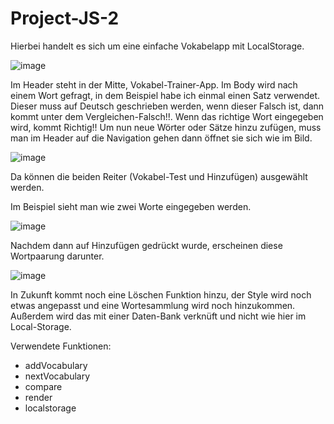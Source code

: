 # Project-JS-2

Hierbei handelt es sich um eine einfache Vokabelapp mit LocalStorage.

![image](https://user-images.githubusercontent.com/106076920/201929386-6fb14dd1-d40b-4efe-9538-1ce87d308829.png)

Im Header steht in der Mitte, Vokabel-Trainer-App. Im Body wird nach einem Wort gefragt, in dem Beispiel habe ich einmal einen Satz verwendet.
Dieser muss auf Deutsch geschrieben werden, wenn dieser Falsch ist, dann kommt unter dem Vergleichen-Falsch!!.
Wenn das richtige Wort eingegeben wird, kommt Richtig!!
Um nun neue Wörter oder Sätze hinzu zufügen, muss man im Header auf die Navigation gehen dann öffnet sie sich wie im Bild.

![image](https://user-images.githubusercontent.com/106076920/201930070-4000289f-14c7-4cd6-a10e-4a320318f282.png)

Da können die beiden Reiter (Vokabel-Test und Hinzufügen) ausgewählt werden.

Im Beispiel sieht man wie zwei Worte eingegeben werden.

![image](https://user-images.githubusercontent.com/106076920/201930439-5581956f-5b96-403e-9266-6ecf2a84c1f8.png)

Nachdem dann auf Hinzufügen gedrückt wurde, erscheinen diese Wortpaarung darunter.

![image](https://user-images.githubusercontent.com/106076920/201930619-769456e3-1e68-48cd-8a49-079af467d0a9.png)

In Zukunft kommt noch eine Löschen Funktion hinzu, der Style wird noch etwas angepasst und eine Wortesammlung wird noch hinzukommen.
Außerdem wird das mit einer Daten-Bank verknüft und nicht wie hier im Local-Storage. 

Verwendete Funktionen:

- addVocabulary
- nextVocabulary
- compare
- render
- localstorage

